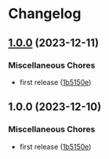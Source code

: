 # Changelog

## [1.0.0](https://github.com/ptonini/helm-charts/compare/ingress-bot-v1.0.0...ingress-bot-v1.0.0) (2023-12-11)


### Miscellaneous Chores

* first release ([1b5150e](https://github.com/ptonini/helm-charts/commit/1b5150e5f866e06367e6906989cc6361c75b4fa5))

## 1.0.0 (2023-12-10)


### Miscellaneous Chores

* first release ([1b5150e](https://github.com/ptonini/helm-charts/commit/1b5150e5f866e06367e6906989cc6361c75b4fa5))
